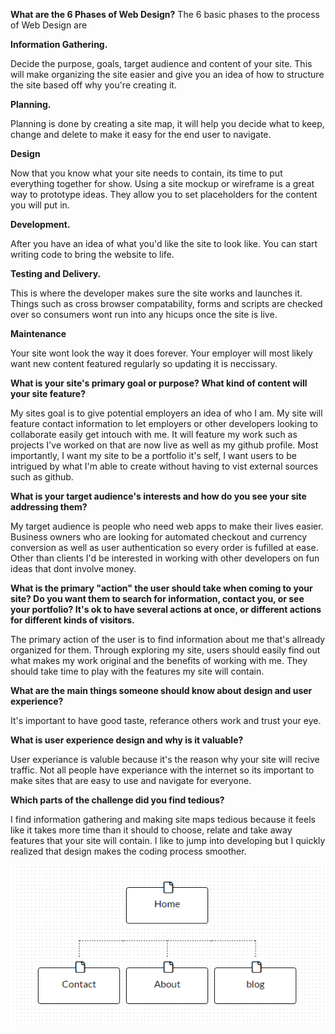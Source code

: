 **What are the 6 Phases of Web Design?**
The 6 basic phases to the process of Web Design are

**Information Gathering.**

Decide the purpose, goals, target audience and content of your site. This will make organizing the site easier and give you an idea of how to structure the site based off why you're creating it.

**Planning.**

Planning is done by creating a site map, it will help you decide what to keep, change and delete to make it easy for the end user to navigate.

**Design**

Now that you know what your site needs to contain, its time to put everything together for show. Using a site mockup or wireframe is a great way to prototype ideas. They allow you to set placeholders for the content you will put in.

**Development.**

After you have an idea of what you'd like the site to look like. You can start writing code to bring the website to life. 

**Testing and Delivery.**

This is where the developer makes sure the site works and launches it. Things such as cross browser compatability, forms and scripts are checked over so consumers wont run into any hicups once the site is live. 

**Maintenance**

Your site wont look the way it does forever. Your employer will most likely want new content featured regularly so updating it is neccissary.

**What is your site's primary goal or purpose? What kind of content will your site feature?**

My sites goal is to give potential employers an idea of who I am. My site will feature contact information to let employers or other developers looking to collaborate easily get intouch with me. It will feature my work such as projects I've worked on that are now live as well as my github profile. Most importantly, I want my site to be a portfolio it's self, I want users to be intrigued by what I'm able to create without having to vist external sources such as github.

**What is your target audience's interests and how do you see your site addressing them?**

My target audience is people who need web apps to make their lives easier. Business owners who are looking for automated checkout and currency conversion as well as user authentication so every order is fufilled at ease. Other than clients I'd be interested in working with other developers on fun ideas that dont involve money.

**What is the primary "action" the user should take when coming to your site? Do you want them to search for information, contact you, or see your portfolio? It's ok to have several actions at once, or different actions for different kinds of visitors.**

The primary action of the user is to find information about me that's allready organized for them. Through exploring my site, users should easily find out what makes my work original and the benefits of working with me. They should take time to play with the features my site will contain.


**What are the main things someone should know about design and user experience?**

It's important to have good taste, referance others work and trust your eye.

**What is user experience design and why is it valuable?** 

User experiance is valuble because it's the reason why your site will recive traffic. Not all people have experiance with the internet so its important to make sites that are easy to use and navigate for everyone.

**Which parts of the challenge did you find tedious?**

I find information gathering and making site maps tedious because it feels like it takes more time than it should to choose, relate and take away features that your site will contain. I like to jump into developing but I quickly realized that design makes the coding process smoother.

![sitemap](imgs/site-map.PNG)